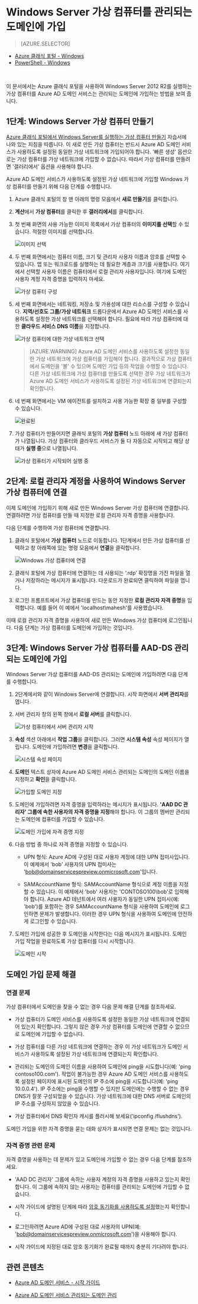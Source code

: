 <properties
	pageTitle="Azure Active Directory 도메인 서비스 미리 보기: 관리 가이드 | Microsoft Azure"
	description="Windows Server 가상 컴퓨터를 Azure AD 도메인 서비스에 가입"
	services="active-directory-ds"
	documentationCenter=""
	authors="mahesh-unnikrishnan"
	manager="stevenpo"
	editor="curtand"/>

<tags
	ms.service="active-directory-ds"
	ms.workload="identity"
	ms.tgt_pltfrm="na"
	ms.devlang="na"
	ms.topic="article"
	ms.date="08/31/2016"
	ms.author="maheshu"/>

# Windows Server 가상 컴퓨터를 관리되는 도메인에 가입

> [AZURE.SELECTOR]
- [Azure 클래식 포털 - Windows](active-directory-ds-admin-guide-join-windows-vm.md)
- [PowerShell - Windows](active-directory-ds-admin-guide-join-windows-vm-classic-powershell.md)

<br>

이 문서에서는 Azure 클래식 포털을 사용하여 Windows Server 2012 R2를 실행하는 가상 컴퓨터를 Azure AD 도메인 서비스는 관리되는 도메인에 가입하는 방법을 보여 줍니다.


## 1단계: Windows Server 가상 컴퓨터 만들기
[Azure 클래식 포털에서 Windows Server를 실행하는 가상 컴퓨터 만들기](../virtual-machines/virtual-machines-windows-classic-tutorial.md) 자습서에 나와 있는 지침을 따릅니다. 이 새로 만든 가상 컴퓨터는 반드시 Azure AD 도메인 서비스가 사용하도록 설정된 동일한 가상 네트워크에 가입되어야 합니다. '빠른 생성' 옵션으로는 가상 컴퓨터를 가상 네트워크에 가입할 수 없습니다. 따라서 가상 컴퓨터를 만들려면 '갤러리에서' 옵션을 사용해야 합니다.

Azure AD 도메인 서비스가 사용하도록 설정된 가상 네트워크에 가입할 Windows 가상 컴퓨터를 만들기 위해 다음 단계를 수행합니다.

1. Azure 클래식 포털의 창 맨 아래의 명령 모음에서 **새로 만들기**를 클릭합니다.

2. **계산**에서 **가상 컴퓨터**를 클릭한 후 **갤러리에서**를 클릭합니다.

3. 첫 번째 화면의 사용 가능한 이미지 목록에서 가상 컴퓨터의 **이미지를 선택**할 수 있습니다. 적절한 이미지를 선택합니다.

    ![이미지 선택](./media/active-directory-domain-services-admin-guide/create-windows-vm-select-image.png)

4. 두 번째 화면에서는 컴퓨터 이름, 크기 및 관리자 사용자 이름과 암호를 선택할 수 있습니다. 앱 또는 워크로드를 실행하는 데 필요한 계층과 크기를 사용합니다. 여기에서 선택할 사용자 이름은 컴퓨터에서 로컬 관리자 사용자입니다. 여기에 도메인 사용자 계정 자격 증명을 입력하지 마세요.

    ![가상 컴퓨터 구성](./media/active-directory-domain-services-admin-guide/create-windows-vm-config.png)

5. 세 번째 화면에서는 네트워킹, 저장소 및 가용성에 대한 리소스를 구성할 수 있습니다. **지역/선호도 그룹/가상 네트워크** 드롭다운에서 Azure AD 도메인 서비스를 사용하도록 설정한 가상 네트워크를 선택해야 합니다. 필요에 따라 가상 컴퓨터에 대한 **클라우드 서비스 DNS 이름**을 지정합니다.

    ![가상 컴퓨터에 대한 가상 네트워크 선택](./media/active-directory-domain-services-admin-guide/create-windows-vm-select-vnet.png)

    > [AZURE.WARNING]
    Azure AD 도메인 서비스를 사용하도록 설정한 동일한 가상 네트워크에 가상 컴퓨터를 가입해야 합니다. 결과적으로 가상 컴퓨터에서 도메인을 '볼' 수 있으며 도메인 가입 등의 작업을 수행할 수 있습니다. 다른 가상 네트워크에 가상 컴퓨터를 만들도록 선택한 경우 가상 네트워크가 Azure AD 도메인 서비스가 사용하도록 설정된 가상 네트워크에 연결되는지 확인합니다.

6. 네 번째 화면에서는 VM 에이전트를 설치하고 사용 가능한 확장 중 일부를 구성할 수 있습니다.

    ![완료된](./media/active-directory-domain-services-admin-guide/create-windows-vm-done.png)

7. 가상 컴퓨터가 만들어지면 클래식 포털의 **가상 컴퓨터** 노드 아래에 새 가상 컴퓨터가 나열됩니다. 가상 컴퓨터와 클라우드 서비스가 둘 다 자동으로 시작되고 해당 상태가 **실행 중**으로 나열됩니다.

    ![가상 컴퓨터가 시작되어 실행 중](./media/active-directory-domain-services-admin-guide/create-windows-vm-running.png)


## 2단계: 로컬 관리자 계정을 사용하여 Windows Server 가상 컴퓨터에 연결
이제 도메인에 가입하기 위해 새로 만든 Windows Server 가상 컴퓨터에 연결합니다. 연결하려면 가상 컴퓨터를 만들 때 지정한 로컬 관리자 자격 증명을 사용합니다.

다음 단계를 수행하여 가상 컴퓨터에 연결합니다.

1. 클래식 포털에서 **가상 컴퓨터** 노드로 이동합니다. 1단계에서 만든 가상 컴퓨터를 선택하고 창 아래쪽에 있는 명령 모음에서 **연결**을 클릭합니다.

    ![Windows 가상 컴퓨터에 연결](./media/active-directory-domain-services-admin-guide/connect-windows-vm.png)

2. 클래식 포털에 가상 컴퓨터에 연결하는 데 사용되는 ‘.rdp’ 확장명을 가진 파일을 열거나 저장하라는 메시지가 표시됩니다. 다운로드가 완료되면 클릭하여 파일을 엽니다.

3. 로그인 프롬프트에서 가상 컴퓨터를 만드는 동안 지정한 **로컬 관리자 자격 증명**을 입력합니다. 예를 들어 이 예에서 'localhost\\mahesh'를 사용했습니다.

이때 로컬 관리자 자격 증명을 사용하여 새로 만든 Windows 가상 컴퓨터에 로그인됩니다. 다음 단계는 가상 컴퓨터를 도메인에 가입하는 것입니다.


## 3단계: Windows Server 가상 컴퓨터를 AAD-DS 관리되는 도메인에 가입
Windows Server 가상 컴퓨터를 AAD-DS 관리되는 도메인에 가입하려면 다음 단계를 수행합니다.

1. 2단계에서와 같이 Windows Server에 연결합니다. 시작 화면에서 **서버 관리자**를 엽니다.

2. 서버 관리자 창의 왼쪽 창에서 **로컬 서버**를 클릭합니다.

    ![가상 컴퓨터에서 서버 관리자 시작](./media/active-directory-domain-services-admin-guide/join-domain-server-manager.png)

3. **속성** 섹션 아래에서 **작업 그룹**을 클릭합니다. 그러면 **시스템 속성** 속성 페이지가 열립니다. 도메인에 가입하려면 **변경**을 클릭합니다.

    ![시스템 속성 페이지](./media/active-directory-domain-services-admin-guide/join-domain-system-properties.png)

4. **도메인** 텍스트 상자에 Azure AD 도메인 서비스 관리되는 도메인의 도메인 이름을 지정하고 **확인**을 클릭합니다.

    ![가입할 도메인 지정](./media/active-directory-domain-services-admin-guide/join-domain-system-properties-specify-domain.png)

5. 도메인에 가입하려면 자격 증명을 입력하라는 메시지가 표시됩니다. **'AAD DC 관리자' 그룹에 속한 사용자의 자격 증명을 지정**해야 합니다. 이 그룹의 멤버만 관리되는 도메인에 컴퓨터를 가입할 수 있습니다.

    ![도메인 가입에 자격 증명 지정](./media/active-directory-domain-services-admin-guide/join-domain-system-properties-specify-credentials.png)

6. 다음 방법 중 하나로 자격 증명을 지정할 수 있습니다.

    - UPN 형식: Azure AD에 구성된 대로 사용자 계정에 대한 UPN 접미사입니다. 이 예제에서 'bob' 사용자의 UPN 접미사는 'bob@domainservicespreview.onmicrosoft.com'입니다.

    - SAMAccountName 형식: SAMAccountName 형식으로 계정 이름을 지정할 수 있습니다. 이 예제에서 'bob' 사용자는 'CONTOSO100\\bob'로 입력해야 합니다. Azure AD 테넌트에서 여러 사용자가 동일한 UPN 접미사(예: 'bob')를 포함하는 경우 SAMAccountName 형식을 사용하여 도메인에 로그인하면 문제가 발생합니다. 이러한 경우 UPN 형식을 사용하여 도메인에 안전하게 로그인할 수 있습니다.

7. 도메인 가입에 성공한 후 도메인을 시작한다는 다음 메시지가 표시됩니다. 도메인 가입 작업을 완료하도록 가상 컴퓨터를 다시 시작합니다.

    ![도메인 시작](./media/active-directory-domain-services-admin-guide/join-domain-done.png)


## 도메인 가입 문제 해결
### 연결 문제
가상 컴퓨터에서 도메인을 찾을 수 없는 경우 다음 문제 해결 단계를 참조하세요.

- 가상 컴퓨터가 도메인 서비스를 사용하도록 설정한 동일한 가상 네트워크에 연결되어 있는지 확인합니다. 그렇지 않은 경우 가상 컴퓨터를 도메인에 연결할 수 없으므로 도메인에 가입할 수 없습니다.

- 가상 컴퓨터를 다른 가상 네트워크에 연결하는 경우 이 가상 네트워크가 도메인 서비스가 사용하도록 설정된 가상 네트워크에 연결되는지 확인합니다.

- 관리되는 도메인의 도메인 이름을 사용하여 도메인에 ping을 시도합니다(예: 'ping contoso100.com'). 작업이 불가능한 경우 Azure AD 도메인 서비스를 사용하도록 설정된 페이지에 표시된 도메인의 IP 주소에 ping을 시도합니다(예: 'ping 10.0.0.4'). IP 주소에는 ping을 수행할 수 있지만 도메인에는 수행할 수 없는 경우 DNS가 잘못 구성되었을 수 있습니다. 가상 네트워크에 대한 DNS 서버로 도메인의 IP 주소를 구성하지 않았을 수 있습니다.

- 가상 컴퓨터에서 DNS 확인자 캐시를 플러시해 보세요('ipconfig /flushdns').

도메인 가입을 위한 자격 증명을 묻는 대화 상자가 표시되면 연결 문제는 없는 것입니다.


### 자격 증명 관련 문제
자격 증명을 사용하는 데 문제가 있고 도메인에 가입할 수 없는 경우 다음 단계를 참조하세요.

- 'AAD DC 관리자' 그룹에 속하는 사용자 계정의 자격 증명을 사용하고 있는지 확인합니다. 이 그룹에 속하지 않는 사용자는 컴퓨터를 관리되는 도메인에 가입할 수 없습니다.

- 시작 가이드에 설명된 단계에 따라 [암호 동기화를 사용하도록 설정](active-directory-ds-getting-started-password-sync.md)했는지 확인합니다.

- 로그인하려면 Azure AD에 구성된 대로 사용자의 UPN(예: 'bob@domainservicespreview.onmicrosoft.com')을 사용해야 합니다.

- 시작 가이드에 지정된 대로 암호 동기화가 완료될 때까지 충분히 기다려야 합니다.


## 관련 콘텐츠

- [Azure AD 도메인 서비스 - 시작 가이드](./active-directory-ds-getting-started.md)

- [Azure AD 도메인 서비스 관리되는 도메인 관리](./active-directory-ds-admin-guide-administer-domain.md)

<!---HONumber=AcomDC_0907_2016-->